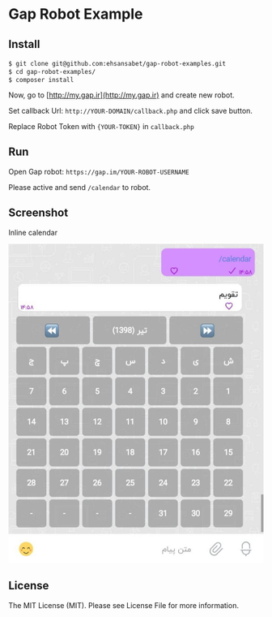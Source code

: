 Gap Robot Example
=========================
Install
--------
```
$ git clone git@github.com:ehsansabet/gap-robot-examples.git
$ cd gap-robot-examples/
$ composer install
```

Now, go to [http://my.gap.ir](http://my.gap.ir) and create new robot.

Set callback Url:
`http://YOUR-DOMAIN/callback.php` 
and click save button.

Replace Robot Token with `{YOUR-TOKEN}` in `callback.php`

Run
--------
Open Gap robot: `https://gap.im/YOUR-ROBOT-USERNAME`

Please active and send `/calendar` to robot.

Screenshot
----------

Inline calendar

![Inline calendar](./inlineCalendar.jpeg) 

License
--------
The MIT License (MIT). Please see License File for more information.